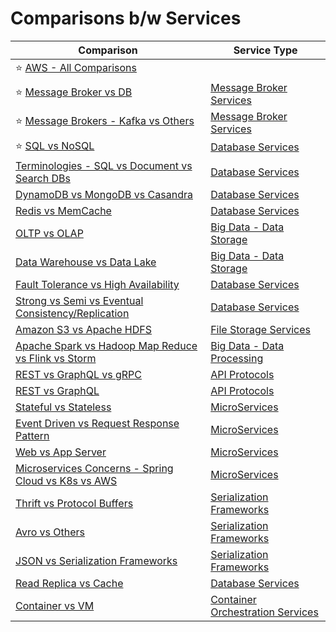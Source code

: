# Comparisons b/w Services

| Comparison                                                                                                                | Service Type                                                          |
|---------------------------------------------------------------------------------------------------------------------------|-----------------------------------------------------------------------|
| :star: [AWS - All Comparisons](2_AWSServices/AWS-All-Comparisons.md)                                                      |                                                                       |
| :star: [Message Broker vs DB](4_MessageBrokersEDA/MessageBrokerVsDB.md)                                                   | [Message Broker Services](4_MessageBrokersEDA)                        |
| :star: [Message Brokers - Kafka vs Others](4_MessageBrokersEDA/KafkaVsRabbitMQVsSQSVsSNS.md)                              | [Message Broker Services](4_MessageBrokersEDA)                        |
| :star: [SQL vs NoSQL](3_DatabaseServices/SQLvsNoSQL.md)                                                                   | [Database Services](3_DatabaseServices)                               |
| [Terminologies - SQL vs Document vs Search DBs](3_DatabaseServices/TermsComparisons.md)                                   | [Database Services](3_DatabaseServices)                               |
| [DynamoDB vs MongoDB vs Casandra](3_DatabaseServices/DynamoDBVsMongoDBVsCasandra.md)                                      | [Database Services](3_DatabaseServices)                               |
| [Redis vs MemCache](3_DatabaseServices/8_InMemory-Databases/RedisVsMemcache.md)                                           | [Database Services](3_DatabaseServices)                               |
| [OLTP vs OLAP](3_DatabaseServices/OLTPvsOTAP.md)                                                                          | [Big Data - Data Storage](3_DatabaseServices)                         |
| [Data Warehouse vs Data Lake](6_BigDataServices/DataStorage/DataWarehousesVsLake.md)                                      | [Big Data - Data Storage](3_DatabaseServices)                         |
| [Fault Tolerance vs High Availability](7a_HighAvailability/FaultToleranceVsHighAvailability.md)     | [Database Services](3_DatabaseServices)                               |
| [Strong vs Semi vs Eventual Consistency/Replication](3_DatabaseServices/4_Consistency&Replication/Readme.md)              | [Database Services](3_DatabaseServices)                               |
| [Amazon S3 vs Apache HDFS](/11_FileStorageServicesHDFS/HDFSVsS3.md)                                                       | [File Storage Services](11_FileStorageServicesHDFS)                   |
| [Apache Spark vs Hadoop Map Reduce vs Flink vs Storm](6_BigDataServices/DataProcessing/SparkVsMapReduceVsFlinkVsStorm.md) | [Big Data - Data Processing](6_BigDataServices/DataProcessing/)       |
| [REST vs GraphQL vs gRPC](8_APIStandards/Readme.md)                                                                       | [API Protocols](8_APIStandards/Readme.md)                             |
| [REST vs GraphQL](8_APIStandards/RESTvsGraphQL.md)                                                                        | [API Protocols](8_APIStandards/Readme.md)                             |
| [Stateful vs Stateless](7_Scalability/StatefulVsStateless.md)                                             | [MicroServices](5_MicroServicesSOA)                                   |
| [Event Driven vs Request Response Pattern](4_MessageBrokersEDA/EventDrivenVsRequestResponsePattern.md)                    | [MicroServices](5_MicroServicesSOA)                                   |
| [Web vs App Server](7_Scalability/WebVsAppServer.md)                                                      | [MicroServices](5_MicroServicesSOA)                                   |
| [Microservices Concerns - Spring Cloud vs K8s vs AWS](5_MicroServicesSOA/SpringCloudVsK8sVsAWS.md)                        | [MicroServices](5_MicroServicesSOA)                                   |
| [Thrift vs Protocol Buffers](8_APIStandards/SerializationFrameworks/ProtoBuffersVsThrift.md)                              | [Serialization Frameworks](8_APIStandards/SerializationFrameworks)    |
| [Avro vs Others](8_APIStandards/SerializationFrameworks/AvroVsOthers.md)                                                  | [Serialization Frameworks](8_APIStandards/SerializationFrameworks)    |
| [JSON vs Serialization Frameworks](8_APIStandards/DataInterchangeFormats/JSONVsSerializationFrameworks.md)                | [Serialization Frameworks](8_APIStandards/SerializationFrameworks)    |
| [Read Replica vs Cache](3_DatabaseServices/3_ScalabilityTechniques/ReadReplicaVsCache.md)                                 | [Database Services](3_DatabaseServices)                               |
| [Container vs VM](9_Container&OrchestrationServices/ContainerVsVMs.md)                                                    | [Container Orchestration Services](9_Container&OrchestrationServices) |